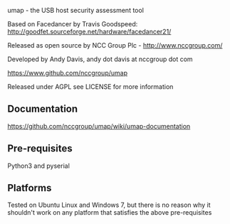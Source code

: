 umap - the USB host security assessment tool 

Based on Facedancer by Travis Goodspeed:
http://goodfet.sourceforge.net/hardware/facedancer21/

Released as open source by NCC Group Plc - http://www.nccgroup.com/

Developed by Andy Davis, andy dot davis at nccgroup dot com

https://www.github.com/nccgroup/umap

Released under AGPL see LICENSE for more information

## Documentation

https://github.com/nccgroup/umap/wiki/umap-documentation

## Pre-requisites

Python3 and pyserial

## Platforms

Tested on Ubuntu Linux and Windows 7, but there is no reason why it shouldn't work on any platform that satisfies the above pre-requisites
